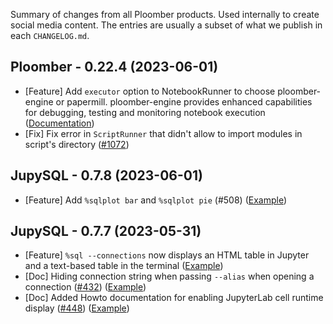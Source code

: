 Summary of changes from all Ploomber products. Used internally to create social media content. The entries are usually a subset of what we publish in each `CHANGELOG.md`.

## Ploomber - 0.22.4 (2023-06-01)

* [Feature] Add `executor` option to NotebookRunner to choose ploomber-engine or papermill. ploomber-engine provides enhanced capabilities for debugging, testing and monitoring notebook execution ([Documentation](https://docs.ploomber.io/en/latest/cookbook/nb_executors.html))
* [Fix] Fix error in `ScriptRunner` that didn't allow to import modules in script's directory ([#1072](https://github.com/ploomber/ploomber/issues/1072)) 

## JupySQL - 0.7.8 (2023-06-01)

* [Feature] Add `%sqlplot bar` and `%sqlplot pie` (#508) ([Example](https://jupysql.ploomber.io/en/latest/api/magic-plot.html#sqlplot-bar))

## JupySQL - 0.7.7 (2023-05-31)

* [Feature] `%sql --connections` now displays an HTML table in Jupyter and a text-based table in the terminal ([Example](https://jupysql.ploomber.io/en/latest/api/magic-sql.html#list-connections))
* [Doc] Hiding connection string when passing `--alias` when opening a connection ([#432](https://github.com/ploomber/jupysql/issues/432)) ([Example](https://jupysql.ploomber.io/en/latest/howto.html#hide-connection-string))
* [Doc] Added Howto documentation for enabling JupyterLab cell runtime display ([#448](https://github.com/ploomber/jupysql/issues/448)) ([Example](https://jupysql.ploomber.io/en/latest/howto/benchmarking-time.html))

